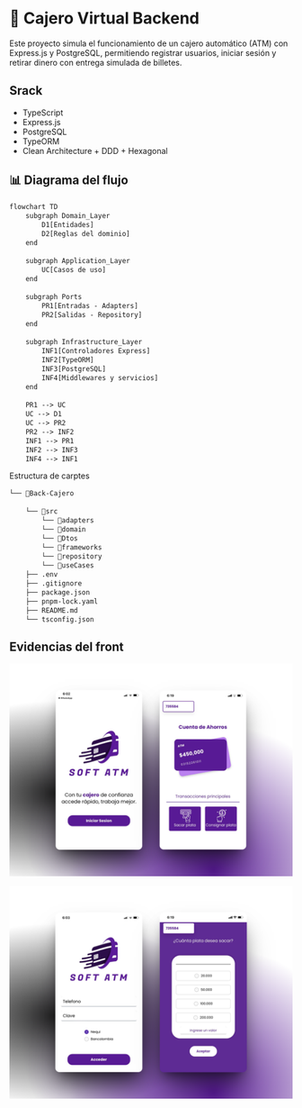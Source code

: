 # 🏧 Cajero Virtual Backend

Este proyecto simula el funcionamiento de un cajero automático (ATM) con Express.js y PostgreSQL, permitiendo registrar usuarios, iniciar sesión y retirar dinero con entrega simulada de billetes.

## Srack

- TypeScript
- Express.js
- PostgreSQL
- TypeORM
- Clean Architecture + DDD + Hexagonal

## 📊 Diagrama del flujo

```mermaid
flowchart TD
    subgraph Domain_Layer
        D1[Entidades]
        D2[Reglas del dominio]
    end

    subgraph Application_Layer
        UC[Casos de uso]
    end

    subgraph Ports
        PR1[Entradas - Adapters]
        PR2[Salidas - Repository]
    end

    subgraph Infrastructure_Layer
        INF1[Controladores Express]
        INF2[TypeORM]
        INF3[PostgreSQL]
        INF4[Middlewares y servicios]
    end

    PR1 --> UC
    UC --> D1
    UC --> PR2
    PR2 --> INF2
    INF1 --> PR1
    INF2 --> INF3
    INF4 --> INF1
```

Estructura de carptes 
```
└── 📁Back-Cajero
    
    └── 📁src
        └── 📁adapters
        └── 📁domain
        └── 📁Dtos
        └── 📁frameworks
        └── 📁repository
        └── 📁useCases
    ├── .env
    ├── .gitignore
    ├── package.json
    ├── pnpm-lock.yaml
    ├── README.md
    └── tsconfig.json
```

## Evidencias del front
<p align="center">
  <img src="./src/assets/image/834shots_so.png" width="1000"/>
</p>

<p align="center">
  <img src="./src/assets/image/cajero2.png" width="1000"/>
</p>